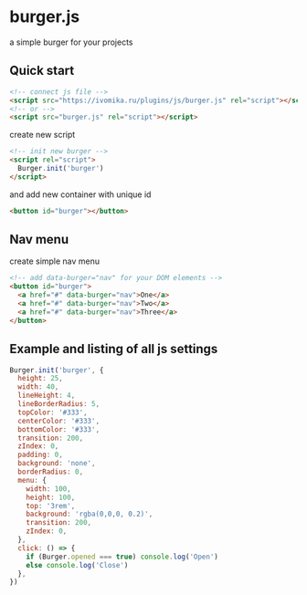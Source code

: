 # burger.js
a simple burger for your projects

## Quick start

```html
<!-- connect js file -->
<script src="https://ivomika.ru/plugins/js/burger.js" rel="script"></script>
<!-- or -->
<script src="burger.js" rel="script"></script>
```

create new script

```html
<!-- init new burger -->
<script rel="script">
  Burger.init('burger')
</script>
```

and add new container with unique id
```html
<button id="burger"></button>
```

## Nav menu
create simple nav menu
```html
<!-- add data-burger="nav" for your DOM elements -->
<button id="burger">
  <a href="#" data-burger="nav">One</a>
  <a href="#" data-burger="nav">Two</a>
  <a href="#" data-burger="nav">Three</a>
</button>
```

## Example and listing of all js settings

```js
Burger.init('burger', {
  height: 25,
  width: 40,
  lineHeight: 4,
  lineBorderRadius: 5,
  topColor: '#333',
  centerColor: '#333',
  bottomColor: '#333',
  transition: 200,
  zIndex: 0,
  padding: 0,
  background: 'none',
  borderRadius: 0,
  menu: {
    width: 100,
    height: 100,
    top: '3rem',
    background: 'rgba(0,0,0, 0.2)',
    transition: 200,
    zIndex: 0,
  },
  click: () => {
    if (Burger.opened === true) console.log('Open')
    else console.log('Close')
  },
})
```
